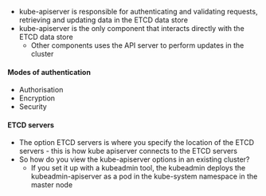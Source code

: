 
- kube-apiserver is responsible for authenticating and validating requests, retrieving and updating data in the ETCD data store
- kube-apiserver is the only component that interacts directly with the ETCD data store
	- Other components uses the API server to perform updates in the cluster

#### Modes of authentication

- Authorisation
- Encryption
- Security

#### ETCD servers

- The option ETCD servers is where you specify the location of the ETCD servers - this is how kube apiserver connects to the ETCD servers
- So how do you view the kube-apiserver options in an existing cluster?
	- If you set it up with a kubeadmin tool, the kubeadmin deploys the kubeadmin-apiserver as a pod in the kube-system namespace in the master node